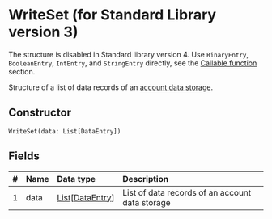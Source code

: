 # WriteSet (for Standard Library version 3)

<note type="warning" title="">The structure is disabled in Standard library version 4. Use `BinaryEntry`, `BooleanEntry`, `IntEntry`, and `StringEntry` directly, see the [Callable function](en/ride/functions/callable-function) section.</note>

Structure of a list of data records of an [account data storage](/en/blockchain/account/account-data-storage).

## Constructor

``` ride
WriteSet(data: List[DataEntry])
```

## Fields

|   #   | Name | Data type | Description |
| :--- | :--- | :--- | :--- |
| 1 | data | [List](/en/ride/data-types/list)[[DataEntry](/en/ride/structures/common-structures/data-entry)] | List of data records of an account data storage |

